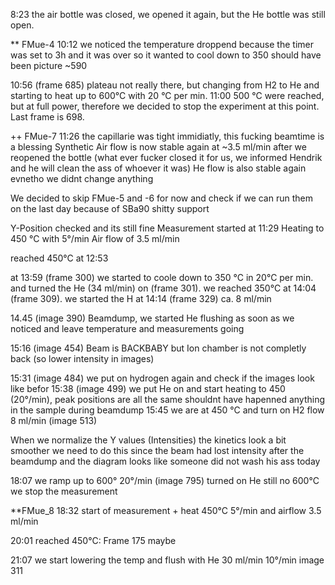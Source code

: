 8:23 the air bottle was closed, we opened it again, but the He bottle was still open. 

** FMue-4
10:12 we noticed the temperature droppend because the timer was set to 3h and it was over so it wanted to cool down to 350
should have been picture ~590

10:56 (frame 685) plateau not really there, but changing from H2 to He and starting to heat up to 600°C with 20 °C per min.
11:00 500 °C were reached, but at full power, therefore we decided to stop the experiment at this point. Last frame is 698.

++ FMue-7
11:26 the capillarie was tight immidiatly, this fucking beamtime is a blessing
Synthetic Air flow is now stable again at ~3.5 ml/min after we reopened the bottle (what ever fucker closed it for us, we informed Hendrik and he will clean the ass of whoever it was)
He flow is also stable again evnetho we didnt change anything

We decided to skip FMue-5 and -6 for now and check if we can run them on the last day because of SBa90 shitty support

Y-Position checked and its still fine
Measurement started at 11:29
Heating to 450 °C with 5°/min
Air flow of 3.5 ml/min

reached 450°C at 12:53

at 13:59 (frame 300) we started to coole down to 350 °C in 20°C per min. and turned the He (34 ml/min) on (frame 301). 
we reached 350°C at   14:04 (frame 309). 
we started the H at 14:14 (frame 329) ca. 8 ml/min


14.45 (image 390) Beamdump, we started He flushing as soon as we noticed and leave temperature and measurements going

15:16 (image 454) Beam is BACKBABY but Ion chamber is not completly back (so lower intensity in images)

15:31 (image 484) we put on hydrogen again and check if the images look like befor
15:38 (image 499) we put He on and start heating to 450 (20°/min), peak positions are all the same shouldnt have hapenned anything in the sample during beamdump
15:45 we are at 450 °C and turn on H2 flow 8 ml/min (image 513)

When we normalize the Y values (Intensities) the kinetics look a bit smoother
we need to do this since the beam had lost intensity after the beamdump and the diagram looks like someone did not wash his ass today

18:07 we ramp up to 600° 20°/min (image 795)
turned on He
still no 600°C we stop the measurement

**FMue_8
18:32 start of measurement + heat 450°C 5°/min and airflow 3.5 ml/min

20:01 reached 450°C: Frame 175 maybe

21:07 we start lowering the temp and flush with He 30 ml/min 10°/min
image 311

